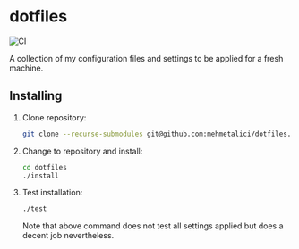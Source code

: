 # dotfiles
![CI](https://github.com/mehmetalici/dotfiles/actions/workflows/docker-build-and-test.yml/badge.svg)

A collection of my configuration files and settings to be applied for a fresh machine. 

## Installing
1. Clone repository:
    ```bash
    git clone --recurse-submodules git@github.com:mehmetalici/dotfiles.git
    ```
2. Change to repository and install:
    ```bash
    cd dotfiles
    ./install
    ```
3. Test installation: 
    ```bash
    ./test
    ```
    
    Note that above command does not test all settings applied but does a decent job nevertheless. 